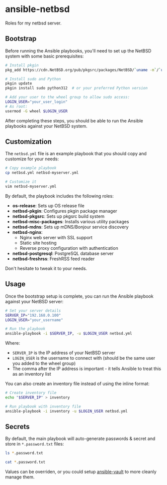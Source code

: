 # ansible-netbsd

Roles for my netbsd server.

## Bootstrap

Before running the Ansible playbooks, you'll need to set up the NetBSD system with some basic prerequisites:


```bash
# Install pkgin
pkg_add https://cdn.NetBSD.org/pub/pkgsrc/packages/NetBSD/`uname -m`/`uname -r`/All/pkgin

# Install sudo and Python
pkgin update
pkgin install sudo python312  # or your preferred Python version

# Add your user to the wheel group to allow sudo access:
LOGIN_USER="your_user_login"
# As root:
usermod -G wheel $LOGIN_USER
```

After completing these steps, you should be able to run the Ansible playbooks against your NetBSD system.

## Customization

The `netbsd.yml` file is an example playbook that you should copy and customize for your needs:

```bash
# Copy example playbook
cp netbsd.yml netbsd-myserver.yml

# Customize it
vim netbsd-myserver.yml
```

By default, the playbook includes the following roles:

- **os-release**: Sets up OS release file
- **netbsd-pkgin**: Configures pkgin package manager
- **netbsd-pkgsrc**: Sets up pkgsrc build system
- **netbsd-misc-packages**: Installs various utility packages
- **netbsd-mdns**: Sets up mDNS/Bonjour service discovery
- **netbsd-nginx**:
  - Nginx web server with SSL support
  - Static site hosting
  - Reverse proxy configuration with authentication
- **netbsd-postgresql**: PostgreSQL database server
- **netbsd-freshrss**: FreshRSS feed reader

Don't hesitate to tweak it to your needs.

## Usage

Once the bootstrap setup is complete, you can run the Ansible playbook against your NetBSD server:

```bash
# Set your server details
SERVER_IP="192.168.0.100"
LOGIN_USER="your_username"

# Run the playbook
ansible-playbook -i $SERVER_IP, -u $LOGIN_USER netbsd.yml
```

Where:
- `SERVER_IP` is the IP address of your NetBSD server
- `LOGIN_USER` is the username to connect with (should be the same user you added to the wheel group)
- The comma after the IP address is important - it tells Ansible to treat this as an inventory list

You can also create an inventory file instead of using the inline format:

```bash
# Create inventory file
echo "$SERVER_IP" > inventory

# Run playbook with inventory file
ansible-playbook -i inventory -u $LOGIN_USER netbsd.yml
```

## Secrets

By default, the main playbook will auto-generate passwords & secret and store in `*.password.txt` files:

```bash
ls *.password.txt

cat *.password.txt
```

Values can be overriden, or you could setup [ansible-vault](https://docs.ansible.com/ansible/latest/vault_guide/index.html) to more cleanly manage them.
